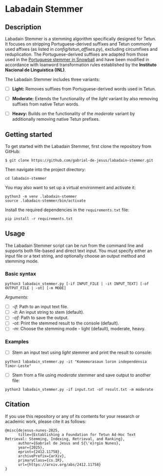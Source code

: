# Labadain Stemmer

## Description
Labadain Stemmer is a stemming algorithm specifically designed for Tetun. It focuses on stripping Portuguese-derived suffixes and Tetun commonly used affixes (as listed in *config/tetun_affixes.py*), excluding circumfixes and reduplication. The Portuguese-derived suffixes are adapted from those used in the [Portuguese stemmer in Snowball](https://snowballstem.org/algorithms/portuguese/stemmer.html) and have been modified in accordance with loanword transformation rules established by the **Instituto Nacional de Linguística (INL)**. 

The Labadain Stemmer includes three variants:

- [ ] **Light:** Removes suffixes from Portuguese-derived words used in Tetun.

- [ ] **Moderate:** Extends the functionality of the *light* variant by also removing suffixes from native Tetun words.

- [ ] **Heavy:** Builds on the functionality of the *moderate* variant by additionally removing native Tetun prefixes.


## Getting started

To get started with the Labadain Stemmer, first clone the repository from GitHub:

```
$ git clone https://github.com/gabriel-de-jesus/labadain-stemmer.git

```

Then navigate into the project directory:
```
cd labadain-stemmer
```

You may also want to set up a virtual environment and activate it:

```
python3 -m venv .labadain-stemmer
source .labadain-stemmer/bin/activate
```

Install the required dependencies in the `requirements.txt` file:

```
pip install -r requirements.txt
```


## Usage

The Labadain Stemmer script can be run from the command line and supports both file-based and direct text input. You must specify either an input file or a text string, and optionally choose an output method and stemming mode.

### Basic syntax
```
python3 labadain_stemmer.py [-if INPUT_FILE | -it INPUT_TEXT] [-of OUTPUT_FILE | -ot] [-m MODE]
```

*Arguments:*

- [ ] *-if*: Path to an input text file.
- [ ] *-it*: An input string to stem (default).
- [ ] *-of*: Path to save the output.
- [ ] *-ot*: Print the stemmed result to the console (default).
- [ ] *-m*: Choose the stemming mode - light (default), moderate, heavy.

### Examples

- [ ] Stem an input text using *light* stemmer and print the result to console:

```
python3 labadain_stemmer.py -it "Komemorasaun loron independénsia Timor-Leste"
```

- [ ] Stem from a file using *moderate* stemmer and save output to another file:

```
python3 labadain_stemmer.py -if input.txt -of result.txt -m moderate
```


## Citation
If you use this repository or any of its contents for your research or academic work, please cite it as follows:

```
@misc{dejesus-nunes-2025,
      title={Establishing a Foundation for Tetun Ad-Hoc Text Retrieval: Stemming, Indexing, Retrieval, and Ranking}, 
      author={Gabriel de Jesus and S{\'e}rgio Nunes},
      year={2025},
      eprint={2412.11758},
      archivePrefix={arXiv},
      primaryClass={cs.IR},
      url={https://arxiv.org/abs/2412.11758}
}
```